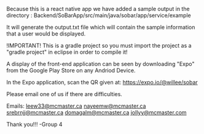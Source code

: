 Because this is a react native app we have added a sample output in the directory : Backend/SoBarApp/src/main/java/sobar/app/service/example


It will generate the output.txt file which will contain the sample information that a user would be displayed.


!IMPORTANT!
This is a gradle project so you must import the project as a "gradle project" in eclipse in order to compile it!

A display of the front-end application can be seen by downloading "Expo" from the Google Play Store on any Andriod Device.

In the Expo application, scan the QR given at: https://expo.io/@willee/sobar


Please email one of us if there are difficulties.


Emails:
leew33@mcmaster.ca 
nayeemw@mcmaster.ca
srebrnjj@mcmaster.ca
domagalm@mcmaster.ca
jollyy@mcmaster.com 


Thank you!!!
-Group 4